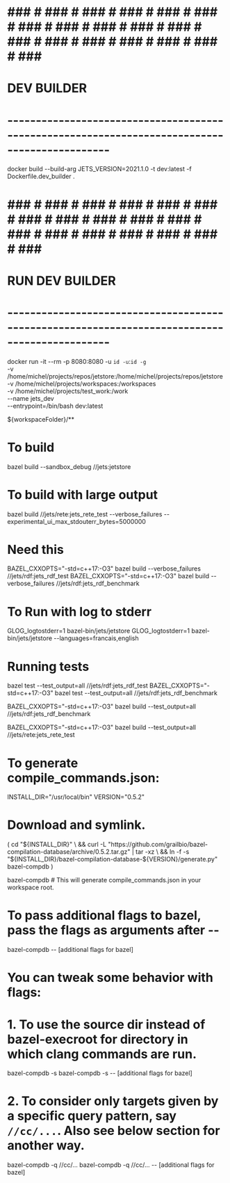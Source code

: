 # ### # ### # ### # ### # ### # ### # ### # ### # ### # ### # ### # ### # ### # ### # ### # ### # ### # ### #
# DEV BUILDER
# ----------------------------------------------------------------------------------------------
docker build --build-arg JETS_VERSION=2021.1.0 -t dev:latest -f Dockerfile.dev_builder . 

# ### # ### # ### # ### # ### # ### # ### # ### # ### # ### # ### # ### # ### # ### # ### # ### # ### # ### #
# RUN DEV BUILDER
# ----------------------------------------------------------------------------------------------
docker run -it --rm -p 8080:8080 -u `id -u`:`id -g` \
    -v /home/michel/projects/repos/jetstore:/home/michel/projects/repos/jetstore \
    -v /home/michel/projects/workspaces:/workspaces \
    -v /home/michel/projects/test_work:/work \
    --name jets_dev \
    --entrypoint=/bin/bash dev:latest

${workspaceFolder}/**

# To build
bazel build --sandbox_debug  //jets:jetstore

# To build with large output
bazel build //jets/rete:jets_rete_test --verbose_failures --experimental_ui_max_stdouterr_bytes=5000000

# Need this
BAZEL_CXXOPTS="-std=c++17:-O3" bazel build --verbose_failures //jets/rdf:jets_rdf_test
BAZEL_CXXOPTS="-std=c++17:-O3" bazel build --verbose_failures //jets/rdf:jets_rdf_benchmark

# To Run with log to stderr
GLOG_logtostderr=1 bazel-bin/jets/jetstore 
GLOG_logtostderr=1 bazel-bin/jets/jetstore --languages=francais,english

# Running tests
bazel test --test_output=all //jets/rdf:jets_rdf_test
BAZEL_CXXOPTS="-std=c++17:-O3" bazel test --test_output=all //jets/rdf:jets_rdf_benchmark

BAZEL_CXXOPTS="-std=c++17:-O3" bazel build --test_output=all //jets/rdf:jets_rdf_benchmark

BAZEL_CXXOPTS="-std=c++17:-O3" bazel build --test_output=all //jets/rete:jets_rete_test

# To generate compile_commands.json:
INSTALL_DIR="/usr/local/bin"
VERSION="0.5.2"

# Download and symlink.
(
  cd "${INSTALL_DIR}" \
  && curl -L "https://github.com/grailbio/bazel-compilation-database/archive/0.5.2.tar.gz" | tar -xz \
  && ln -f -s "${INSTALL_DIR}/bazel-compilation-database-${VERSION}/generate.py" bazel-compdb
)

bazel-compdb # This will generate compile_commands.json in your workspace root.

# To pass additional flags to bazel, pass the flags as arguments after --
bazel-compdb -- [additional flags for bazel]

# You can tweak some behavior with flags:
# 1. To use the source dir instead of bazel-execroot for directory in which clang commands are run.
bazel-compdb -s
bazel-compdb -s -- [additional flags for bazel]
# 2. To consider only targets given by a specific query pattern, say `//cc/...`. Also see below section for another way.
bazel-compdb -q //cc/...
bazel-compdb -q //cc/... -- [additional flags for bazel]
